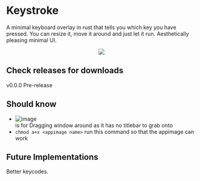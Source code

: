 # Keystroke

A minimal keyboard overlay in rust that tells you which key you have pressed. You can resize it, move it around and just let it run. Aesthetically pleasing minimal UI.

<p align="center">
<img src="https://user-images.githubusercontent.com/39441413/213933412-841d61f1-523e-439f-a814-0a820cd22e92.png">
</p>

## Check releases for downloads
v0.0.0 Pre-release

## Should know
- ![image](https://user-images.githubusercontent.com/39441413/213933439-06485810-cdd0-405b-9b8a-5b6f4debb11e.png)<br>
is for Dragging window around as it has no titlebar to grab onto
- `chmod a+x <appimage name>` run this command so that the appimage can work

## Future Implementations
Better keycodes.
